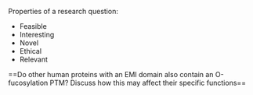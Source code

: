 Properties of a research question:

- Feasible
- Interesting
- Novel
- Ethical
- Relevant


==Do other human proteins with an EMI domain also contain an O-fucosylation PTM? Discuss how this may affect their specific functions==